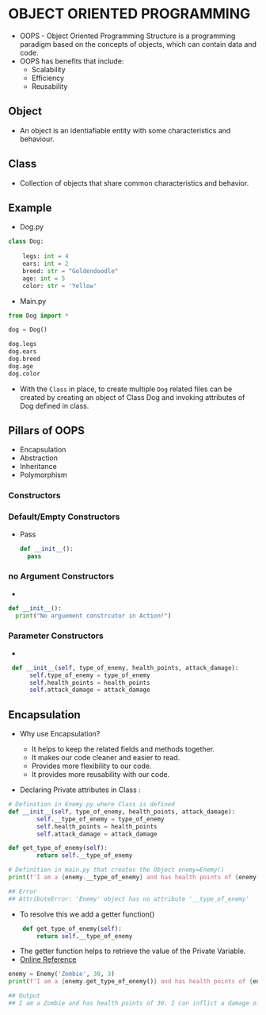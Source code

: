 # OBJECT ORIENTED PROGRAMMING

* OOPS - Object Oriented Programming Structure is a programming paradigm based on the concepts of objects, which can contain data and code.
* OOPS has benefits that include:
  * Scalability
  * Efficiency
  * Reusability

## Object

* An object is an identiafiable entity with some characteristics and behaviour.

## Class

* Collection of objects that share common characteristics and behavior.

## Example

* Dog.py

```py
class Dog:
    
    legs: int = 4
    ears: int = 2
    breed: str = "Goldendoodle"
    age: int = 5
    color: str = 'Yellow'
```

* Main.py

```py
from Dog import *

dog = Dog()

dog.legs
dog.ears
dog.breed
dog.age
dog.color
```

* With the `Class` in place, to create multiple `Dog` related files can be created by creating an object of Class Dog and invoking attributes of Dog defined in class.

## Pillars of OOPS

* Encapsulation
* Abstraction
* Inheritance
* Polymorphism

### Constructors 

### Default/Empty Constructors

* Pass

  ```py
  def __init__():
    pass
  ```

### no Argument Constructors

*

  ```py
  def __init__():
    print("No arguement constrcutor in Action!")
  ```

### Parameter Constructors

*

  ```py
   def __init__(self, type_of_enemy, health_points, attack_damage):
        self.type_of_enemy = type_of_enemy
        self.health_points = health_points
        self.attack_damage = attack_damage
  ```

## Encapsulation

* Why use Encapsulation?
  - It helps to keep the related fields and methods together.
  - It makes our code cleaner and easier to read.
  - Provides more flexibility to our code.
  - It provides more reusability with our code.

* Declaring Private attributes in Class :

```py
# Definition in Enemy.py where Class is defined
def __init__(self, type_of_enemy, health_points, attack_damage):
        self.__type_of_enemy = type_of_enemy
        self.health_points = health_points
        self.attack_damage = attack_damage

def get_type_of_enemy(self):
        return self.__type_of_enemy

# Definition in main.py that creates the Object enemy=Enemy()
print(f'I am a {enemy.__type_of_enemy} and has health points of {enemy.health_points}. I can inflict a damage of {enemy.attack_damage}')

## Error 
## AttributeError: 'Enemy' object has no attribute '__type_of_enemy'
```

* To resolve this we add a getter function()

```py
    def get_type_of_enemy(self):
        return self.__type_of_enemy
```

* The getter function helps to retrieve the value of the Private Variable.
* [Online Reference](https://pythonbasics.org/getter-and-setter/)

```py
enemy = Enemy('Zombie', 30, 3)
print(f'I am a {enemy.get_type_of_enemy()} and has health points of {enemy.health_points}. I can inflict a damage of {enemy.attack_damage}')

## Output
## I am a Zombie and has health points of 30. I can inflict a damage of 3
```
